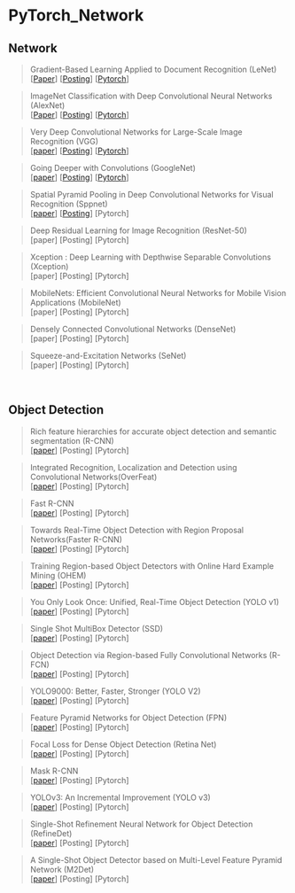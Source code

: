 # PyTorch_Network




## Network


>Gradient-Based Learning Applied to Document Recognition (LeNet)  
[[Paper](http://vision.stanford.edu/cs598_spring07/papers/Lecun98.pdf)] [[Posting](https://ctkim.tistory.com/119?category=880317)] [[Pytorch](https://github.com/gogo5911/PyTorch_Network_CNN/tree/main/1.LeNet)]


>ImageNet Classification with Deep Convolutional Neural Networks (AlexNet)  
[[Paper](https://papers.nips.cc/paper/2012/file/c399862d3b9d6b76c8436e924a68c45b-Paper.pdf)] [[Posting](https://ctkim.tistory.com/120)] [[Pytorch](https://github.com/gogo5911/PyTorch_Network/tree/main/2.AlexNet)]

>Very Deep Convolutional Networks for Large-Scale Image Recognition (VGG)  
[[paper](https://arxiv.org/pdf/1409.1556.pdf%20http://arxiv.org/abs/1409.1556.pdf)] [[Posting](https://ctkim.tistory.com/114)]  [[Pytorch](https://github.com/gogo5911/PyTorch_Network_CNN/tree/main/3.VGG)]

>Going Deeper with Convolutions (GoogleNet)  
[[paper](https://static.googleusercontent.com/media/research.google.com/ko//pubs/archive/43022.pdf)] [[Posting](https://ctkim.tistory.com/121)] [[Pytorch](https://github.com/gogo5911/PyTorch_Network_CNN/tree/main/4.GoogleNet)]

>Spatial Pyramid Pooling in Deep Convolutional Networks for Visual Recognition (Sppnet)  
[[paper](https://arxiv.org/pdf/1406.4729.pdf)] [[Posting](https://ctkim.tistory.com/186)] [Pytorch]

>Deep Residual Learning for Image Recognition (ResNet-50)  
[paper] [Posting] [Pytorch]

>Xception : Deep Learning with Depthwise Separable Convolutions (Xception)  
[paper] [Posting] [Pytorch]

>MobileNets: Efficient Convolutional Neural Networks for Mobile Vision Applications (MobileNet)  
[paper] [Posting] [Pytorch]

>Densely Connected Convolutional Networks (DenseNet)  
[paper] [Posting] [Pytorch]

>Squeeze-and-Excitation Networks (SeNet)  
[paper] [Posting] [Pytorch]
  
</br>

## Object Detection

>Rich feature hierarchies for accurate object detection and semantic segmentation (R-CNN)  
[[paper](https://arxiv.org/pdf/1311.2524.pdf)] [Posting] [Pytorch]

>Integrated Recognition, Localization and Detection using Convolutional Networks(OverFeat)  
[[paper](https://arxiv.org/pdf/1312.6229.pdf)] [Posting] [Pytorch]

>Fast R-CNN  
[[paper](https://arxiv.org/pdf/1504.08083.pdf)] [Posting] [Pytorch]

>Towards Real-Time Object Detection with Region Proposal Networks(Faster R-CNN)  
[[paper](https://arxiv.org/pdf/1506.01497.pdf)] [Posting] [Pytorch]

>Training Region-based Object Detectors with Online Hard Example Mining (OHEM)  
[[paper](https://arxiv.org/pdf/1604.03540.pdf)] [Posting] [Pytorch]

>You Only Look Once: Unified, Real-Time Object Detection (YOLO v1)  
[[paper](https://arxiv.org/pdf/1506.02640.pdf)] [Posting] [Pytorch]

>Single Shot MultiBox Detector (SSD)  
[[paper](https://arxiv.org/pdf/1512.02325.pdf)] [Posting] [Pytorch]

>Object Detection via Region-based Fully Convolutional Networks (R-FCN)  
[[paper](https://arxiv.org/pdf/1605.06409.pdf)] [Posting] [Pytorch]

>YOLO9000: Better, Faster, Stronger (YOLO V2)  
[[paper](https://arxiv.org/pdf/1612.08242.pdf)] [Posting] [Pytorch]

>Feature Pyramid Networks for Object Detection (FPN)  
[[paper](https://arxiv.org/pdf/1612.03144.pdf)] [Posting] [Pytorch]

>Focal Loss for Dense Object Detection (Retina Net)  
[[paper](https://arxiv.org/pdf/1708.02002.pdf)] [Posting] [Pytorch]

>Mask R-CNN  
[[paper](https://arxiv.org/pdf/1703.06870.pdf)] [Posting] [Pytorch]

>YOLOv3: An Incremental Improvement (YOLO v3)  
[[paper](https://pjreddie.com/media/files/papers/YOLOv3.pdf)] [Posting] [Pytorch]

>Single-Shot Refinement Neural Network for Object Detection (RefineDet)  
[[paper](https://arxiv.org/pdf/1711.06897.pdf)] [Posting] [Pytorch]

>A Single-Shot Object Detector based on Multi-Level Feature Pyramid Network (M2Det)  
[[paper](https://arxiv.org/pdf/1811.04533.pdf)] [Posting] [Pytorch]

